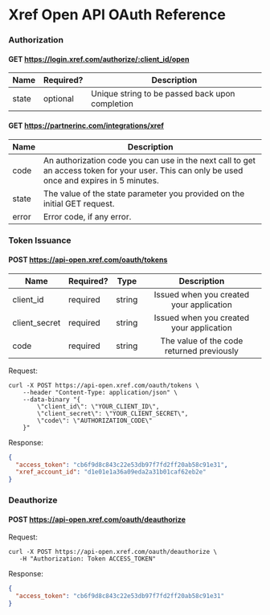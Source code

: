 # Xref Open API OAuth Reference

### Authorization

#### GET https://login.xref.com/authorize/:client_id/open

| Name  | Required? | Description |
| ----- | --------- | ----------- |
| state | optional  | Unique string to be passed back upon completion |

#### GET https://partnerinc.com/integrations/xref

| Name  | Description |
| ----- | ----------- |
| code  | An authorization code you can use in the next call to get an access token for your user. This can only be used once and expires in 5 minutes.|
| state | The value of the state parameter you provided on the initial GET request. |
| error | Error code, if any error. |

### Token Issuance

#### POST https://api-open.xref.com/oauth/tokens

| Name          | Required? | Type | Description |
| ------------- | --------- | :-----:| :-----:|
| client_id     | required  | string | Issued when you created your application|
| client_secret | required  | string |Issued when you created your application|
| code          | required  | string | The value of the code returned previously |

Request:
``` curl
curl -X POST https://api-open.xref.com/oauth/tokens \
    --header "Content-Type: application/json" \
    --data-binary "{
        \"client_id\": \"YOUR_CLIENT_ID\",
        \"client_secret\": \"YOUR_CLIENT_SECRET\",
        \"code\": \"AUTHORIZATION_CODE\"
    }"
```

Response:
```json
{
  "access_token": "cb6f9d8c843c22e53db97f7fd2ff20ab58c91e31",
  "xref_account_id": "d1e01e1a36a09eda2a31b01caf62eb2e"
}
```

### Deauthorize

#### POST https://api-open.xref.com/oauth/deauthorize

Request:
``` curl
curl -X POST https://api-open.xref.com/oauth/deauthorize \
   -H "Authorization: Token ACCESS_TOKEN"
```

Response:
```json
{
  "access_token": "cb6f9d8c843c22e53db97f7fd2ff20ab58c91e31"
}
```
